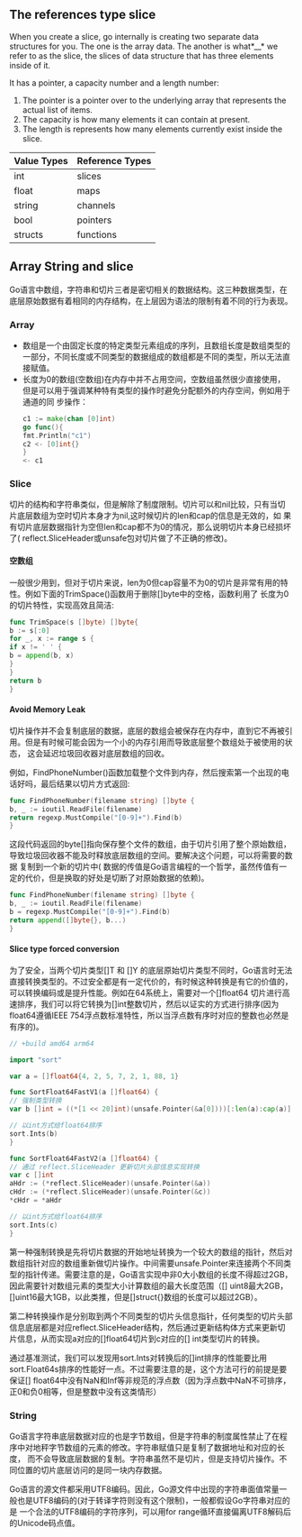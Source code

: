 ## The references type slice

When you create a slice, go internally is creating two separate data structures for you. The one is the array data. The
another is what*__* we refer to as the slice, the slices of data structure that has three elements inside of it.

It has a pointer, a capacity number and a length number:

1. The pointer is a pointer over to the underlying array that represents the actual list of items.
2. The capacity is how many elements it can contain at present.
3. The length is represents how many elements currently exist inside the slice.

| Value Types | Reference Types |
|  --------   | --------------- |
|     int     |     slices      |
|    float    |     maps        |
|    string   |     channels    |
|     bool    |     pointers    |
|    structs  |     functions   |

## Array String and slice

Go语言中数组，字符串和切片三者是密切相关的数据结构。这三种数据类型，在底层原始数据有着相同的内存结构，在上层因为语法的限制有着不同的行为表现。

### Array

- 数组是一个由固定长度的特定类型元素组成的序列，且数组长度是数组类型的一部分，不同长度或不同类型的数据组成的数组都是不同的类型，所以无法直接赋值。
- 长度为0的数组(空数组)在内存中并不占用空间，空数组虽然很少直接使用，但是可以用于强调某种特有类型的操作时避免分配额外的内存空间，例如用于通道的同 步操作：
  ```go
  c1 := make(chan [0]int)
  go func(){
  fmt.Println("c1")
  c2 <- [0]int{}
  }
  <- c1
  ```

### Slice

切片的结构和字符串类似，但是解除了制度限制。切片可以和nil比较，只有当切片底层数组为空时切片本身才为nil,这时候切片的len和cap的信息是无效的，如 果有切片底层数据指针为空但len和cap都不为0的情况，那么说明切片本身已经损坏了(
reflect.SliceHeader或unsafe包对切片做了不正确的修改)。

#### 空数组

一般很少用到，但对于切片来说，len为0但cap容量不为0的切片是非常有用的特性。例如下面的TrimSpace()函数用于删除[]byte中的空格，函数利用了 长度为0的切片特性，实现高效且简洁:

````go
func TrimSpace(s []byte) []byte{
b := s[:0]
for _, x := range s {
if x != ' ' {
b = append(b, x)
}
}
return b
}
````

#### Avoid Memory Leak

切片操作并不会复制底层的数据，底层的数组会被保存在内存中，直到它不再被引用。但是有时候可能会因为一个小的内存引用而导致底层整个数组处于被使用的状态， 这会延迟垃圾回收器对底层数组的回收。

例如，FindPhoneNumber()函数加载整个文件到内存，然后搜索第一个出现的电话好吗，最后结果以切片方式返回:

```go
func FindPhoneNumber(filename string) []byte {
b, _ := ioutil.ReadFile(filename)
return regexp.MustCompile("[0-9]+").Find(b)
}
```

这段代码返回的byte[]指向保存整个文件的数组，由于切片引用了整个原始数组，导致垃圾回收器不能及时释放底层数组的空间。要解决这个问题，可以将需要的数据 复制到一个新的切片中(
数据的传值是Go语言编程的一个哲学，虽然传值有一定的代价，但是换取的好处是切断了对原始数据的依赖)。

```go
func FindPhoneNumber(filename string) []byte {
b, _ := ioutil.ReadFile(filename)
b = regexp.MustCompile("[0-9]+").Find(b)
return append([]byte{}, b...)
}
```

#### Slice type forced conversion

为了安全，当两个切片类型[]T 和 []Y 的底层原始切片类型不同时，Go语言时无法直接转换类型的。不过安全都是有一定代价的，有时候这种转换是有它的价值的， 可以转换编码或是提升性能。例如在64系统上，需要对一个[]float64
切片进行高速排序，我们可以将它转换为[]int整数切片，然后以证实的方式进行排序(因为 float64遵循IEEE 754浮点数标准特性，所以当浮点数有序时对应的整数也必然是有序的)。

```go
// +build amd64 arm64

import "sort"

var a = []float64{4, 2, 5, 7, 2, 1, 88, 1}

func SortFloat64FastV1(a []float64) {
// 强制类型转换
var b []int = ((*[1 << 20]int)(unsafe.Pointer(&a[0])))[:len(a):cap(a)]

// 以int方式给float64排序
sort.Ints(b)
}

func SortFloat64FastV2(a []float64) {
// 通过 reflect.SliceHeader 更新切片头部信息实现转换
var c []int
aHdr := (*reflect.SliceHeader)(unsafe.Pointer(&a))
cHdr := (*reflect.SliceHeader)(unsafe.Pointer(&c))
*cHdr = *aHdr

// 以int方式给float64排序
sort.Ints(c)
}
```

第一种强制转换是先将切片数据的开始地址转换为一个较大的数组的指针，然后对数组指针对应的数组重新做切片操作。中间需要unsafe.Pointer来连接两个不同类型的指针传递。需要注意的是，Go语言实现中非0大小数组的长度不得超过2GB，因此需要针对数组元素的类型大小计算数组的最大长度范围（[]
uint8最大2GB，[]uint16最大1GB，以此类推，但是[]struct{}数组的长度可以超过2GB）。

第二种转换操作是分别取到两个不同类型的切片头信息指针，任何类型的切片头部信息底层都是对应reflect.SliceHeader结构，然后通过更新结构体方式来更新切片信息，从而实现a对应的[]float64切片到c对应的[]
int类型切片的转换。

通过基准测试，我们可以发现用sort.Ints对转换后的[]int排序的性能要比用sort.Float64s排序的性能好一点。不过需要注意的是，这个方法可行的前提是要保证[]
float64中没有NaN和Inf等非规范的浮点数（因为浮点数中NaN不可排序，正0和负0相等，但是整数中没有这类情形）

### String

Go语言字符串底层数据对应的也是字节数组，但是字符串的制度属性禁止了在程序中对地秤字节数组的元素的修改。字符串赋值只是复制了数据地址和对应的长度，
而不会导致底层数据的复制。字符串虽然不是切片，但是支持切片操作。不同位置的切片底层访问的是同一块内存数据。

Go语言的源文件都采用UTF8编码。因此，Go源文件中出现的字符串面值常量一般也是UTF8编码的(对于转译字符则没有这个限制)，一般都假设Go字符串对应的是 一个合法的UTF8编码的字符序列，可以用for
range循环直接偏离UTF8解码后的Unicode码点值。
  
  

